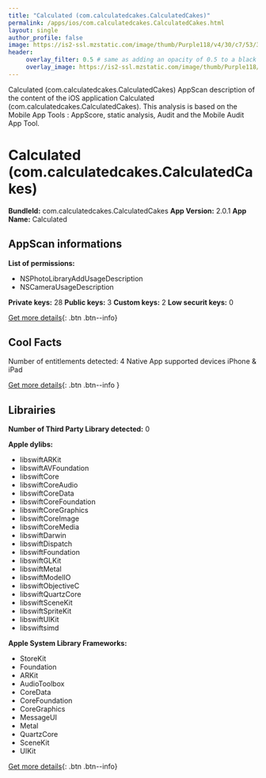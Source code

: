 ```yaml
---
title: "Calculated (com.calculatedcakes.CalculatedCakes)"
permalink: /apps/ios/com.calculatedcakes.CalculatedCakes.html
layout: single
author_profile: false
image: https://is2-ssl.mzstatic.com/image/thumb/Purple118/v4/30/c7/53/30c753c9-59bb-9093-a818-0f9e2d352a03/AppIcon-1x_U007emarketing-0-0-GLES2_U002c0-512MB-sRGB-0-0-0-85-220-0-0-0-5.png/512x512bb.jpg
header: 
     overlay_filter: 0.5 # same as adding an opacity of 0.5 to a black background
     overlay_image: https://is2-ssl.mzstatic.com/image/thumb/Purple118/v4/30/c7/53/30c753c9-59bb-9093-a818-0f9e2d352a03/AppIcon-1x_U007emarketing-0-0-GLES2_U002c0-512MB-sRGB-0-0-0-85-220-0-0-0-5.png/512x512bb.jpg
---
```

Calculated (com.calculatedcakes.CalculatedCakes) AppScan description of the content of the iOS application Calculated (com.calculatedcakes.CalculatedCakes). This analysis is based on the Mobile App Tools : AppScore, static analysis, Audit and the Mobile Audit App Tool.

# Calculated (com.calculatedcakes.CalculatedCakes)

**BundleId:** com.calculatedcakes.CalculatedCakes
**App Version:** 2.0.1
**App Name:** Calculated


## AppScan informations 

**List of permissions:** 
- NSPhotoLibraryAddUsageDescription
- NSCameraUsageDescription
  
  
**Private keys:** 28
**Public keys:** 3
**Custom keys:** 2
**Low securit keys:** 0
  
[Get more details](/pricing.html){: .btn .btn--info}

## Cool Facts

Number of entitlements detected: 4
Native App
supported devices iPhone & iPad
  
[Get more details](/pricing.html){: .btn .btn--info }

## Librairies 
**Number of Third Party Library detected:** 0


**Apple dylibs:**
- libswiftARKit
- libswiftAVFoundation
- libswiftCore
- libswiftCoreAudio
- libswiftCoreData
- libswiftCoreFoundation
- libswiftCoreGraphics
- libswiftCoreImage
- libswiftCoreMedia
- libswiftDarwin
- libswiftDispatch
- libswiftFoundation
- libswiftGLKit
- libswiftMetal
- libswiftModelIO
- libswiftObjectiveC
- libswiftQuartzCore
- libswiftSceneKit
- libswiftSpriteKit
- libswiftUIKit
- libswiftsimd


**Apple System Library Frameworks:**
- StoreKit
- Foundation
- ARKit
- AudioToolbox
- CoreData
- CoreFoundation
- CoreGraphics
- MessageUI
- Metal
- QuartzCore
- SceneKit
- UIKit


  
[Get more details](/pricing.html){: .btn .btn--info}

